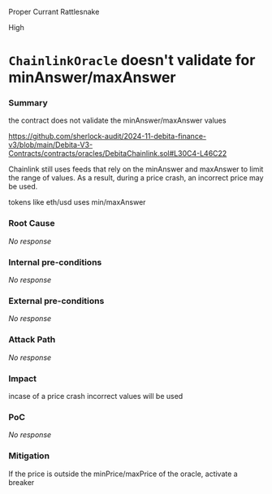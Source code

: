 Proper Currant Rattlesnake

High

# `ChainlinkOracle` doesn't validate for minAnswer/maxAnswer

### Summary

the contract does not validate the minAnswer/maxAnswer values

https://github.com/sherlock-audit/2024-11-debita-finance-v3/blob/main/Debita-V3-Contracts/contracts/oracles/DebitaChainlink.sol#L30C4-L46C22

Chainlink still uses feeds that rely on the minAnswer and maxAnswer to limit the range of values. As a result, during a price crash, an incorrect price may be used.

tokens like eth/usd uses min/maxAnswer

### Root Cause

_No response_

### Internal pre-conditions

_No response_

### External pre-conditions

_No response_

### Attack Path

_No response_

### Impact

incase of a price crash incorrect values will be used 

### PoC

_No response_

### Mitigation

If the price is outside the minPrice/maxPrice of the oracle, activate a breaker 